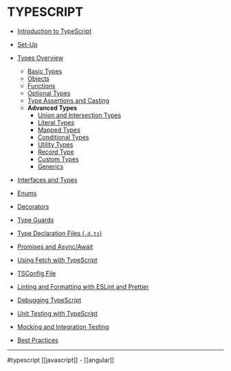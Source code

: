 # TYPESCRIPT
- [Introduction to TypeScript](typescript_introduction.md)
- [Set-Up](typescriptsetup.md)
- [Types Overview](typescripttypesoverview.md)
	- [Basic Types](typescript_basic_types.md)
	- [Objects](typescript_objects.md)
	- [Functions](typescript_functions.md)
	- [Optional Types](typescript_optional_types.md)
	- [Type Assertions and Casting](typescriptassertioncasting.md)
	- **Advanced Types**
		- [Union and Intersection Types](typescriptunionintersection.md)
		- [Literal Types](typescriptliteraltypes.md)
		- [Mapped Types](typescriptmappedtypes.md)
		- [Conditional Types](typescriptconditionaltypes.md)
		- [Utility Types](typescriptutilitytypes.md)
		- [Record Type](typescriptrecord.md)
		- [Custom Types](typescript_custom_types.md)
		- [Generics](typescriptgenerics.md)

- [Interfaces and Types](typescript_interfaces_types.md)
- [Enums](typescript_enums.md)
- [Decorators](typescript_decorators.md)
- [Type Guards](typescript_type_guards.md)
- [Type Declaration Files (`.d.ts`)](typescript_declaration_files.md)
- [Promises and Async/Await](typescript_async.md)
- [Using Fetch with TypeScript](typescript_fetch.md)
- [TSConfig File](typescript_tsconfig.md)
- [Linting and Formatting with ESLint and Prettier](typescript_linting.md)
- [Debugging TypeScript](typescript_debugging.md)
- [Unit Testing with TypeScript](typescript_unit_testing.md)
- [Mocking and Integration Testing](typescript_mocking_testing.md)
- [Best Practices](typescript_best_practices.md)
- - - 
#typescript   [[javascript]] - [[angular]]